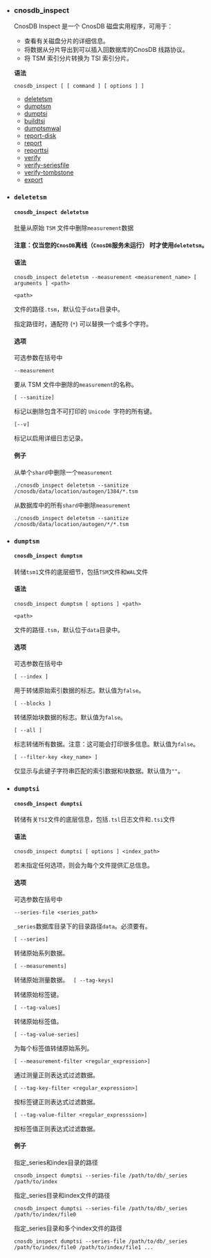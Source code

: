 - ### cnosdb_inspect

  CnosDB Inspect 是一个 CnosDB 磁盘实用程序，可用于：
    - 查看有关磁盘分片的详细信息。
    - 将数据从分片导出到可以插入回数据库的CnosDB 线路协议。
    - 将 TSM 索引分片转换为 TSI 索引分片。

  **语法**

  ```
  cnosdb_inspect [ [ command ] [ options ] ]
  ```

    - [deletetsm](#deletetsm)
    - [dumptsm](#dumptsm)
    - [dumptsi](#dumptsi)
    - [buildtsi](#buildtsi)
    - [dumptsmwal](#dumptsmwal)
    - [report-disk](#report-disk)
    - [report](#report)
    - [reporttsi](#reporttsi)
    - [verify](#verify)
    - [verify-seriesfile](#verify-seriesfile)
    - [verify-tombstone](#verify-tombstone)
    - [export](#export)

- ### `deletetsm`

  #### `cnosdb_inspect deletetsm`

  批量从原始 `TSM` 文件中删除`measurement`数据

  #### 注意：仅当您的`CnosDB`离线（`CnosDB`服务未运行） 时才使用`deletetsm`。

  #### 语法

  ```
  cnosdb_inspect deletetsm --measurement <measurement_name> [ arguments ] <path>
  ```
  `<path>`

  文件的路径`.tsm`，默认位于`data`目录中。

  指定路径时，通配符 (`*`) 可以替换一个或多个字符。

  #### 选项

  可选参数在括号中

  `--measurement`

  要从 TSM 文件中删除的`measurement`的名称。

  `[ --sanitize]`

  标记以删除包含不可打印的 `Unicode `字符的所有键。

  `[--v]`

  标记以启用详细日志记录。

  #### 例子

  从单个`shard`中删除一个`measurement`

  ```
  ./cnosdb_inspect deletetsm --sanitize /cnosdb/data/location/autogen/1384/*.tsm
  ```

  从数据库中的所有`shard`中删除`measurement`

  ```
  ./cnosdb_inspect deletetsm --sanitize /cnosdb/data/location/autogen/*/*.tsm
  ```

- ### `dumptsm`

  #### `cnosdb_inspect dumptsm`

  转储`tsm1`文件的底层细节，包括`TSM`文件和`WAL`文件

  #### 语法

  `cnosdb_inspect dumptsm [ options ] <path>`

  `<path>`

  文件的路径`.tsm`，默认位于`data`目录中。

  #### 选项

  可选参数在括号中

  `[ --index ]`

  用于转储原始索引数据的标志。默认值为`false`。

  `[ --blocks ]`

  转储原始块数据的标志。默认值为`false`。

  `[ --all ]`

  标志转储所有数据。注意：这可能会打印很多信息。默认值为`false`。

  `[ --filter-key <key_name> ]`

  仅显示与此键子字符串匹配的索引数据和块数据。默认值为`""`。

- ### `dumptsi`

  #### `cnosdb_inspect dumptsi`

  转储有关`TSI`文件的底层信息，包括`.tsl`日志文件和`.tsi`文件

  #### 语法

  `cnosdb_inspect dumptsi [ options ] <index_path>`

  若未指定任何选项，则会为每个文件提供汇总信息。

  #### 选项

  可选参数在括号中

  `--series-file <series_path>`

  `_series`数据库目录下的目录路径`data`。必须要有。

  `[ --series]`

  转储原始系列数据。

  `[ --measurements]`

  转储原始测量数据。
  `
  [ --tag-keys]`

  转储原始标签键。

  `[ --tag-values]`

  转储原始标签值。

  `[ --tag-value-series]`

  为每个标签值转储原始系列。

  `[ --measurement-filter <regular_expression>]`

  通过测量正则表达式过滤数据。

  `[ --tag-key-filter <regular_expression>]`

  按标签键正则表达式过滤数据。

  `[ --tag-value-filter <regular_expresssion>]`

  按标签值正则表达式过滤数据。

  #### 例子

  指定_series和index目录的路径

  `cnsodb_inspect dumptsi --series-file /path/to/db/_series /path/to/index`

  指定_series目录和index文件的路径

  `cnosdb_inspect dumptsi --series-file /path/to/db/_series /path/to/index/file0`

  指定_series目录和多个index文件的路径

  ```
  cnosdb_inspect dumptsi --series-file /path/to/db/_series /path/to/index/file0 /path/to/index/file1 ...
